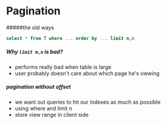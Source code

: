 Pagination
======

#####the old ways
```sql
select * from T where ... order by ... limit m,n
```

##### Why `limit m,n` is bad?
- performs really bad when table is large
- user probably doesn't care about which page he's viewing

##### pagination without offset
- we want out queries to hit our indexes as much as possible
- using where and limit n
- store view range in client side

